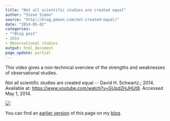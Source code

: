 ```yaml
---
title: "Not all scientific studies are created equal"
author: "Steve Simon"
source: "http://blog.pmean.com/not-created-equal/"
date: "2014-05-01"
categories:
- "*Blog post"
- 2014
- Observational studies
output: html_document
page_update: partial
---
```


This video gives a non-technical overview of the strengths and
weaknesses of observational studies.

<!---More--->

Not all scientific studies are created equal -- David H. Schwartz.;
2014. Available at: <https://www.youtube.com/watch?v=GUpd2HJHUt8>.
Accessed May 1, 2014.

![](http://www.pmean.com/new-images/14/not-created-equal01.png)

You can find an [earlier version][sim1] of this page on my [blog][sim2].

[sim1]: http://blog.pmean.com/not-created-equal/
[sim2]: http://blog.pmean.com